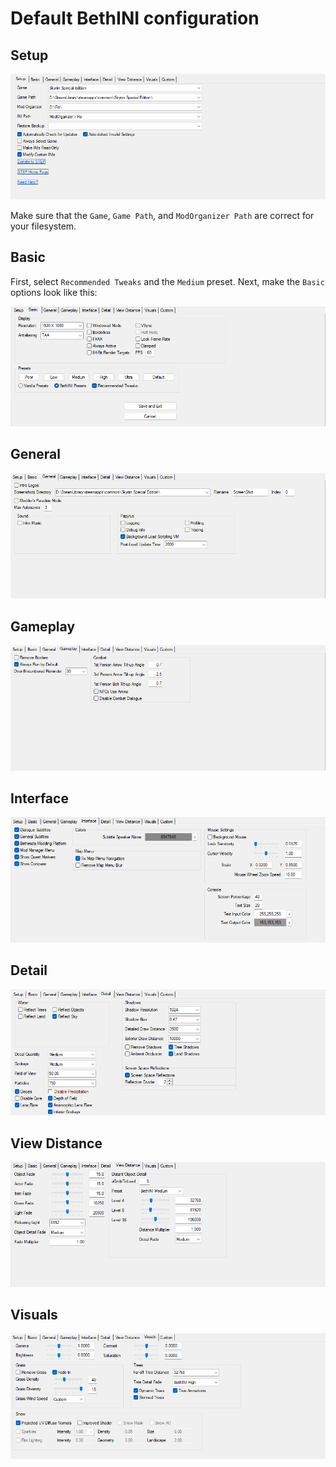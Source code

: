 # Default BethINI configuration

## Setup

![setup](assets/bethini/1.%20setup.png)

Make sure that the `Game`, `Game Path`, and `ModOrganizer Path` are correct for your filesystem.

## Basic

First, select `Recommended Tweaks` and the `Medium` preset. Next, make the `Basic` options look like this:

![basic](assets/bethini/2.%20basic.png)

## General

![general](assets/bethini/3.%20general.png)

## Gameplay

![gameplay](assets/bethini/4.%20gameplay.png)

## Interface

![interface](assets/bethini/5.%20interface.png)

## Detail

![detail](assets/bethini/6.%20detail.png)

## View Distance

![viewdistance](assets/bethini/7.%20view%20distance.png)

## Visuals

![visuals](assets/bethini/8.%20visuals.png)
